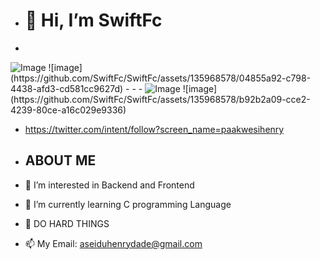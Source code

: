 - <h1>👋 Hi, I’m SwiftFc</h1>

- <html>
<head>
    <title>Image Resize</title>
    <style>
        img {
            max-width: 200px;
            max-height: 150px;
        }
    </style>
</head>
<body>
    <img src="path/to/your/image.jpg" alt="Image">
</body>
</html>![image](https://github.com/SwiftFc/SwiftFc/assets/135968578/04855a92-c798-4438-afd3-cd581cc9627d)
-
-
-<html>
<head>
    <title>Image Resize</title>
    <style>
        img {
            max-width: 200px;
            max-height: 150px;
        }
    </style>
</head>
<body>
    <img src="path/to/your/image.jpg" alt="Image">
</body>
</html> ![image](https://github.com/SwiftFc/SwiftFc/assets/135968578/b92b2a09-cce2-4239-80ce-a16c029e9336)

- https://twitter.com/intent/follow?screen_name=paakwesihenry

- <h2>ABOUT ME</h2>
- 👀 I’m interested in Backend and Frontend</h1> 
- 🌱 I’m currently learning C programming Language
- 💞️ DO HARD THINGS
- 📫 My Email: aseiduhenrydade@gmail.com


<!---
SwiftFc/SwiftFc is a ✨ special ✨ repository because its `README.md` (this file) appears on your GitHub profile.
You can click the Preview link to take a look at your changes.
--->
